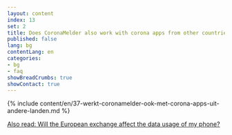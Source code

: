 ```yaml
---
layout: content
index: 13
set: 2
title: Does CoronaMelder also work with corona apps from other countries?
published: false
lang: bg
contentLang: en
categories:
- bg
- faq
showBreadCrumbs: true
showContact: true
---
```

{% include content/en/37-werkt-coronamelder-ook-met-corona-apps-uit-andere-landen.md %}

[Also read: Will the European exchange affect the data usage of my phone?](/bg/faq/38-heeft-de-europese-uitwisseling-gevolgen-voor-het-dataverbruik-van-mijn-telefoon/)

